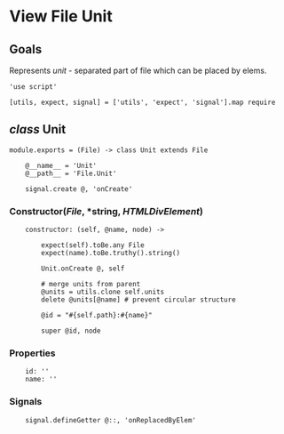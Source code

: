 View File Unit
==============

Goals
-----

Represents *unit* - separated part of file which can be placed by elems.

	'use script'

	[utils, expect, signal] = ['utils', 'expect', 'signal'].map require

*class* Unit
------------

	module.exports = (File) -> class Unit extends File

		@__name__ = 'Unit'
		@__path__ = 'File.Unit'

		signal.create @, 'onCreate'

### Constructor(*File*, *string, *HTMLDivElement*)

		constructor: (self, @name, node) ->

			expect(self).toBe.any File
			expect(name).toBe.truthy().string()

			Unit.onCreate @, self

			# merge units from parent
			@units = utils.clone self.units
			delete @units[@name] # prevent circular structure

			@id = "#{self.path}:#{name}"

			super @id, node

### Properties

		id: ''
		name: ''

### Signals

		signal.defineGetter @::, 'onReplacedByElem'